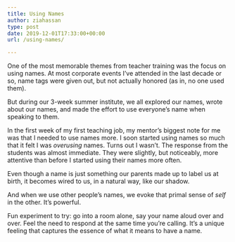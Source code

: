```yaml
---
title: Using Names
author: ziahassan
type: post
date: 2019-12-01T17:33:00+00:00
url: /using-names/

---
```

One of the most memorable themes from teacher training was the focus on using names. At most corporate events I’ve attended in the last decade or so, name tags were given out, but not actually honored (as in, no one used them).

But during our 3-week summer institute, we all explored our names, wrote about our names, and made the effort to use everyone’s name when speaking to them.

In the first week of my first teaching job, my mentor’s biggest note for me was that I needed to use names more. I soon started using names so much that it felt I was _overusing_ names. Turns out I wasn’t. The response from the students was almost immediate. They were slightly, but noticeably, more attentive than before I started using their names more often.

Even though a name is just something our parents made up to label us at birth, it becomes wired to us, in a natural way, like our shadow.

And when we use other people’s names, we evoke that primal sense of _self_ in the other. It’s powerful.

Fun experiment to try: go into a room alone, say your name aloud over and over. Feel the need to respond at the same time you’re calling. It’s a unique feeling that captures the essence of what it means to have a name.